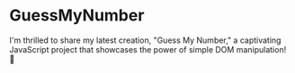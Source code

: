 # GuessMyNumber
I'm thrilled to share my latest creation, "Guess My Number," a captivating JavaScript project that showcases the power of simple DOM manipulation! 🚀
